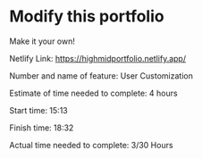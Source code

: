 # Modify this portfolio

Make it your own! 

Netlify Link: https://highmidportfolio.netlify.app/ 

Number and name of feature: User Customization

Estimate of time needed to complete: 4 hours

Start time: 15:13

Finish time: 18:32

Actual time needed to complete: 3/30 Hours